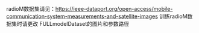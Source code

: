 radioM数据集请见：https://ieee-dataport.org/open-access/mobile-communication-system-measurements-and-satellite-images
训练radioM数据集时请更改 FULLmodelDataset的图片和参数路径

 
